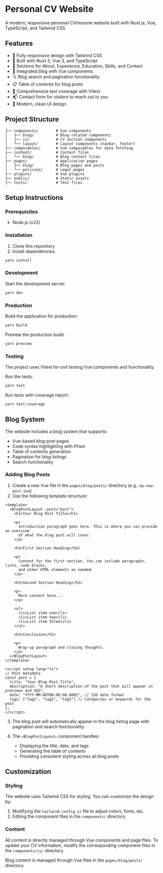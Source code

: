 # Personal CV Website

A modern, responsive personal CV/resume website built with Nuxt.js, Vue, TypeScript, and Tailwind CSS.

## Features

- 📱 Fully responsive design with Tailwind CSS
- 🚀 Built with Nuxt 3, Vue 3, and TypeScript
- 📝 Sections for About, Experience, Education, Skills, and Contact
- 📖 Integrated blog with Vue components
- 🔍 Blog search and pagination functionality
- 📋 Table of contents for blog posts
- 🧪 Comprehensive test coverage with Vitest
- 📬 Contact form for visitors to reach out to you
- 🎨 Modern, clean UI design

## Project Structure

```
├── components/        # Vue components
│   ├── blog/          # Blog-related components
│   ├── cv/            # CV section components
│   └── layout/        # Layout components (navbar, footer)
├── composables/       # Vue composables for data fetching
├── content/           # Content files
│   └── blog/          # Blog content files
├── pages/             # Application pages
│   ├── blog/          # Blog pages and posts
│   └── policies/      # Legal pages
├── plugins/           # Vue plugins
├── public/            # Static assets
├── tests/             # Test files
```

## Setup Instructions

### Prerequisites

- Node.js (v22)

### Installation

1. Clone this repository
2. Install dependencies:

```bash
yarn install
```

### Development

Start the development server:

```bash
yarn dev
```

### Production

Build the application for production:

```bash
yarn build
```

Preview the production build:

```bash
yarn preview
```

### Testing

The project uses Vitest for unit testing Vue components and functionality.

Run the tests:

```bash
yarn test
```

Run tests with coverage report:

```bash
yarn test:coverage
```

## Blog System

The website includes a blog system that supports:

- Vue-based blog post pages
- Code syntax highlighting with Prism
- Table of contents generation
- Pagination for blog listings
- Search functionality

### Adding Blog Posts

1. Create a new Vue file in the `pages/blog/posts/` directory (e.g., `my-new-post.vue`)
2. Use the following template structure:

```vue
<template>
  <BlogPostLayout :post="post">
    <h1>Your Blog Post Title</h1>
    
    <p>
      Introduction paragraph goes here. This is where you can provide an overview
      of what the blog post will cover.
    </p>
    
    <h2>First Section Heading</h2>
    
    <p>
      Content for the first section. You can include paragraphs, lists, code blocks,
      and other HTML elements as needed.
    </p>
    
    <h2>Second Section Heading</h2>
    
    <p>
      More content here...
    </p>
    
    <ul>
      <li>List item one</li>
      <li>List item two</li>
      <li>List item three</li>
    </ul>
    
    <h2>Conclusion</h2>
    
    <p>
      Wrap-up paragraph and closing thoughts.
    </p>
  </BlogPostLayout>
</template>

<script setup lang="ts">
// Post metadata
const post = {
  title: "Your Blog Post Title",
  description: "A short description of the post that will appear in previews and SEO",
  date: "YYYY-MM-DDT00:00:00.000Z", // ISO date format
  tags: ["tag1", "tag2", "tag3"] // Categories or keywords for the post
};
</script>
```

3. The blog post will automatically appear in the blog listing page with pagination and search functionality.

4. The `<BlogPostLayout>` component handles:
   - Displaying the title, date, and tags
   - Generating the table of contents
   - Providing consistent styling across all blog posts

## Customization

### Styling

The website uses Tailwind CSS for styling. You can customize the design by:

1. Modifying the `tailwind.config.js` file to adjust colors, fonts, etc.
2. Editing the component files in the `components/` directory

### Content

All content is directly managed through Vue components and page files. To update your CV information, modify the corresponding component files in the `components/cv/` directory.

Blog content is managed through Vue files in the `pages/blog/posts/` directory.